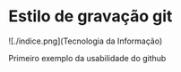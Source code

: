 # Estilo de gravação git

![./indice.png](Tecnologia da Informação)

Primeiro exemplo da usabilidade do github
